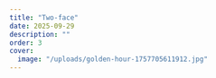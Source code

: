 ```yaml
---
title: "Two-face"
date: 2025-09-29
description: ""
order: 3
cover:
  image: "/uploads/golden-hour-1757705611912.jpg"
---
```


